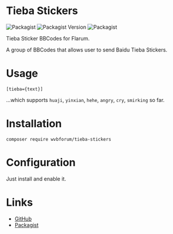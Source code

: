 # Tieba Stickers
![Packagist](https://img.shields.io/packagist/l/wvbforum/tieba-stickers.svg) ![Packagist Version](https://img.shields.io/packagist/v/wvbforum/tieba-stickers.svg) ![Packagist](https://img.shields.io/packagist/dt/wvbforum/tieba-stickers.svg)

Tieba Sticker BBCodes for Flarum.

A group of BBCodes that allows user to send Baidu Tieba Stickers.
# Usage
```
[tieba={text}]
```
...which supports `huaji`, `yinxian`, `hehe`, `angry`, `cry`, `smirking` so far.
# Installation
```
composer require wvbforum/tieba-stickers
```
# Configuration
Just install and enable it.
# Links


- [GitHub](https://github.com/JC-ProPlus/tieba-stickers)
- [Packagist](https://packagist.org/packages/jc-proplus/tieba-stickers)
